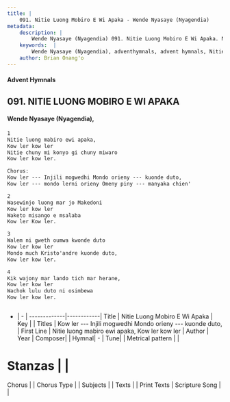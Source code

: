 ```yaml
---
title: |
    091. Nitie Luong Mobiro E Wi Apaka - Wende Nyasaye (Nyagendia)
metadata:
    description: |
        Wende Nyasaye (Nyagendia) 091. Nitie Luong Mobiro E Wi Apaka. Nitie luong mabiro ewi apaka, Kow ler kow ler Nitie chuny mi konyo gi chuny miwaro Kow ler kow ler.  Chorus: Kow ler --- Injili mogwedhi Mondo orieny --- kuonde duto, Kow ler --- mondo lerni orieny Omeny piny --- manyaka chien'  
    keywords:  |
        Wende Nyasaye (Nyagendia), adventhymnals, advent hymnals, Nitie Luong Mobiro E Wi Apaka, Nitie luong mabiro ewi apaka, Kow ler kow ler. Kow ler --- Injili mogwedhi Mondo orieny --- kuonde duto,
    author: Brian Onang'o
---
```


#### Advent Hymnals
## 091. NITIE LUONG MOBIRO E WI APAKA
####  Wende Nyasaye (Nyagendia),

```txt
1
Nitie luong mabiro ewi apaka,
Kow ler kow ler
Nitie chuny mi konyo gi chuny miwaro
Kow ler kow ler.

Chorus:
Kow ler --- Injili mogwedhi Mondo orieny --- kuonde duto,
Kow ler --- mondo lerni orieny Omeny piny --- manyaka chien'

2
Wasewinjo luong mar jo Makedoni
Kow ler kow ler
Waketo misango e msalaba
Kow ler Kow ler.

3
Walem ni gweth oumwa kwonde duto
Kow ler kow ler
Mondo much Kristo'andre kuonde duto,
Kow ler kow ler.

4
Kik wajony mar lando tich mar herane,
Kow ler kow ler
Wachok lulu duto ni osimbewa
Kow ler kow ler.



```

- |   -  |
-------------|------------|
Title | Nitie Luong Mobiro E Wi Apaka |
Key |  |
Titles | Kow ler --- Injili mogwedhi Mondo orieny --- kuonde duto, |
First Line | Nitie luong mabiro ewi apaka, Kow ler kow ler |
Author | 
Year | 
Composer| |
Hymnal|  - |
Tune|  |
Metrical pattern | |
# Stanzas |  |
Chorus |  |
Chorus Type |  |
Subjects | |
Texts |  |
Print Texts | 
Scripture Song |  |
    

